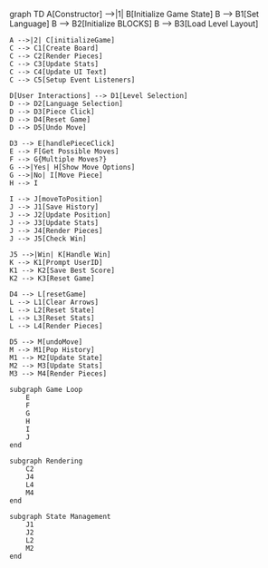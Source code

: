 graph TD
    A[Constructor] -->|1| B[Initialize Game State]
    B --> B1[Set Language]
    B --> B2[Initialize BLOCKS]
    B --> B3[Load Level Layout]
    
    A -->|2| C[initializeGame]
    C --> C1[Create Board]
    C --> C2[Render Pieces]
    C --> C3[Update Stats]
    C --> C4[Update UI Text]
    C --> C5[Setup Event Listeners]

    D[User Interactions] --> D1[Level Selection]
    D --> D2[Language Selection]
    D --> D3[Piece Click]
    D --> D4[Reset Game]
    D --> D5[Undo Move]

    D3 --> E[handlePieceClick]
    E --> F[Get Possible Moves]
    F --> G{Multiple Moves?}
    G -->|Yes| H[Show Move Options]
    G -->|No| I[Move Piece]
    H --> I
    
    I --> J[moveToPosition]
    J --> J1[Save History]
    J --> J2[Update Position]
    J --> J3[Update Stats]
    J --> J4[Render Pieces]
    J --> J5[Check Win]

    J5 -->|Win| K[Handle Win]
    K --> K1[Prompt UserID]
    K1 --> K2[Save Best Score]
    K2 --> K3[Reset Game]

    D4 --> L[resetGame]
    L --> L1[Clear Arrows]
    L --> L2[Reset State]
    L --> L3[Reset Stats]
    L --> L4[Render Pieces]

    D5 --> M[undoMove]
    M --> M1[Pop History]
    M1 --> M2[Update State]
    M2 --> M3[Update Stats]
    M3 --> M4[Render Pieces]

    subgraph Game Loop
        E
        F
        G
        H
        I
        J
    end

    subgraph Rendering
        C2
        J4
        L4
        M4
    end

    subgraph State Management
        J1
        J2
        L2
        M2
    end